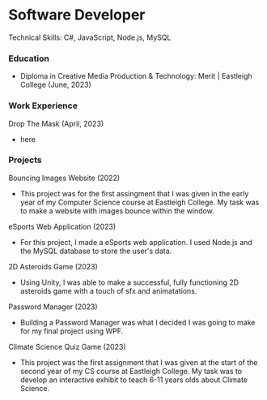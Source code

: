 # Software Developer
Technical Skills: C#, JavaScript, Node.js, MySQL

### Education
- Diploma in Creative Media Production & Technology: Merit | Eastleigh College (June, 2023)

### Work Experience
Drop The Mask  (April, 2023)
- here

### Projects
Bouncing Images Website (2022)
- This project was for the first assingment that I was given in the early year of my Computer Science course at Eastleigh College. My task was to make a website with images bounce within the window.

eSports Web Application (2023)
- For this project, I made a eSports web application. I used Node.js and the MySQL database to store the user's data.

2D Asteroids Game (2023)
- Using Unity, I was able to make a successful, fully functioning 2D asteroids game with a touch of sfx and animatations.

Password Manager (2023)
- Building a Password Manager was what I decided I was going to make for my final project using WPF.

Climate Science Quiz Game (2023)
- This project was the first assignment that I was given at the start of the second year of my CS course at Eastleigh College. My task was to develop an interactive exhibit to teach 6-11 years olds about Climate Science. 
